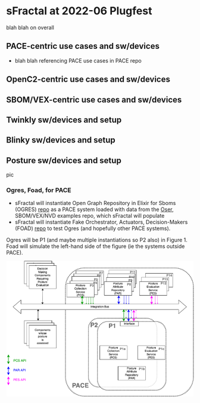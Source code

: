 # sFractal at 2022-06 Plugfest
blah blah on overall

## PACE-centric use cases and sw/devices
- blah blah referencing PACE use cases in PACE repo

## OpenC2-centric use cases and sw/devices

## SBOM/VEX-centric use cases and sw/devices

## Twinkly sw/devices and setup

## Blinky sw/devices and setup

## Posture sw/devices and setup

pic

### Ogres, Foad, for PACE
- sFractal will instantiate Open Graph Repository in Elixir for Sboms (OGRES) [repo](https://github.com/sparrell/Ogres) as a PACE system loaded with data from the [Oser](https://github.com/sparrell/Oser), SBOM/VEX/NVD examples repo, which sFractal will populate
- sFractal will instantiate Fake Orchestrator, Actuators, Decision-Makers (FOAD) [repo](https://github.com/sparrell/Foad) to test Ogres (and hopefully other PACE systems).

Ogres will be P1 (and maybe multiple instantiations so P2 also) in Figure 1.
Foad will simulate the left-hand side of the figure (ie the systems outside PACE).


![PACE Arch](./Images/pace_arch_3.png)
